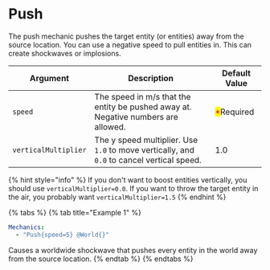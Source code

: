 # Push

The push mechanic pushes the target entity (or entities) away from the source location. You can use a negative speed to pull entities in. This can create shockwaves or implosions.&#x20;

| Argument             | Description                                                                               | Default Value                              |
| -------------------- | ----------------------------------------------------------------------------------------- | ------------------------------------------ |
| `speed`              | The speed in m/s that the entity be pushed away at. Negative numbers are allowed.         | <mark style="color:red;">\*</mark>Required |
| `verticalMultiplier` | The y speed multiplier. Use `1.0` to move vertically, and `0.0` to cancel vertical speed. | 1.0                                        |

{% hint style="info" %}
If you don't want to boost entities vertically, you should use `verticalMultiplier=0.0`. If you want to throw the target entity in the air, you probably want `verticalMultiplier=1.5`
{% endhint %}

{% tabs %}
{% tab title="Example 1" %}
```yaml
Mechanics:
  - "Push{speed=5} @World{}"
```

Causes a worldwide shockwave that pushes every entity in the world away from the source location.
{% endtab %}
{% endtabs %}



